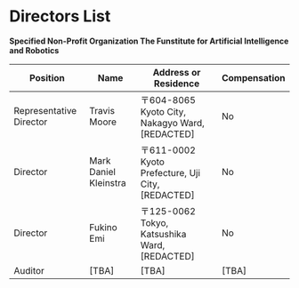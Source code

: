 # Directors List

**Specified Non-Profit Organization The Funstitute for Artificial Intelligence and Robotics**

| Position | Name | Address or Residence | Compensation |
|----------|------|---------------------|--------------|
| Representative Director | Travis Moore | 〒604-8065 Kyoto City, Nakagyo Ward, [REDACTED] | No |
| Director | Mark Daniel Kleinstra | 〒611-0002 Kyoto Prefecture, Uji City, [REDACTED] | No |
| Director | Fukino Emi | 〒125-0062 Tokyo, Katsushika Ward, [REDACTED] | No |
| Auditor | [TBA] | [TBA] | [TBA] |
